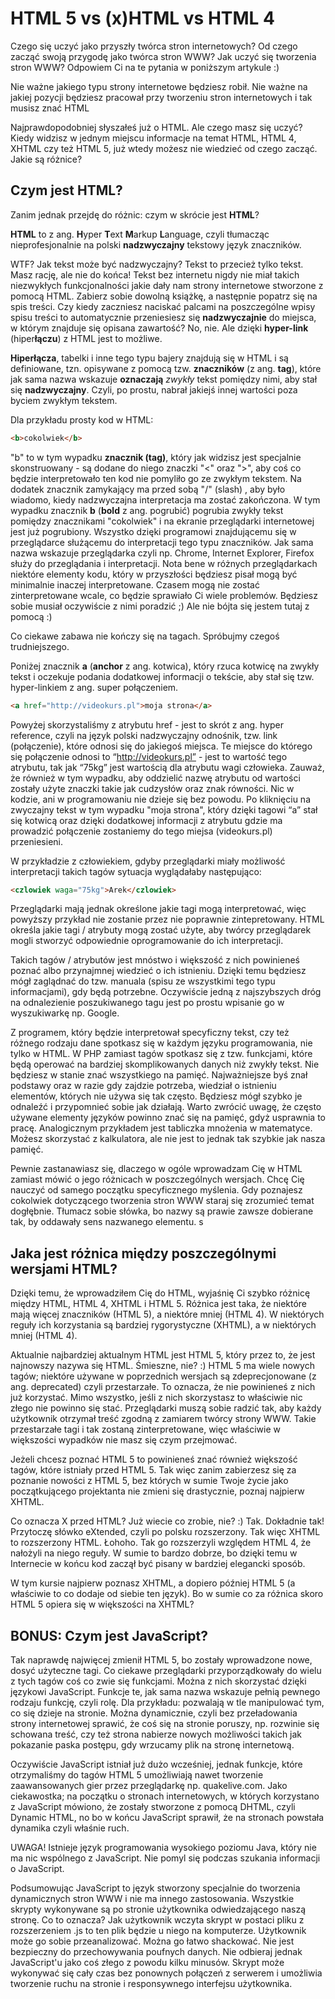 # HTML 5 vs (x)HTML vs HTML 4
Czego się uczyć jako przyszły twórca stron internetowych? Od czego zacząć swoją przygodę jako twórca stron WWW? Jak uczyć się tworzenia stron WWW? Odpowiem Ci na te pytania w poniższym artykule :)

Nie ważne jakiego typu strony internetowe będziesz robił. Nie ważne na jakiej pozycji będziesz pracował przy tworzeniu stron internetowych i tak musisz znać HTML

Najprawdopodobniej słyszałeś już o HTML. Ale czego masz się uczyć? Kiedy widzisz w jednym miejscu informacje na temat HTML, HTML 4, XHTML czy też HTML 5, już wtedy możesz nie wiedzieć od czego zacząć. Jakie są różnice?

## Czym jest HTML?

Zanim jednak przejdę do różnic: czym w skrócie jest **HTML**?

**HTML** to z ang. **H**yper **T**ext **M**arkup **L**anguage, czyli tłumacząc nieprofesjonalnie na polski **nadzwyczajny** tekstowy język znaczników.

WTF? Jak tekst może być nadzwyczajny? Tekst to przecież tylko tekst. Masz rację, ale nie do końca! Tekst bez internetu nigdy nie miał takich niezwykłych funkcjonalności jakie dały nam strony internetowe stworzone z pomocą HTML. Zabierz sobie dowolną książkę, a następnie popatrz się na spis treści. Czy kiedy zaczniesz naciskać palcami na poszczególne wpisy spisu treści to automatycznie przeniesiesz się **nadzwyczajnie** do miejsca, w którym znajduje się opisana zawartość? No, nie. Ale dzięki **hyper-link** (hiper**łączu**) z HTML jest to możliwe.

**Hiperłącza**, tabelki i inne tego typu bajery znajdują się w HTML i są definiowane, tzn. opisywane z pomocą tzw. **znaczników** (z ang. **tag**), które jak sama nazwa wskazuje **oznaczają** *zwykły* tekst pomiędzy nimi, aby stał się **nadzwyczajny**. Czyli, po prostu, nabrał jakiejś innej wartości poza byciem zwykłym tekstem.

Dla przykładu prosty kod w HTML:
```html
<b>cokolwiek</b>
```

"b" to w tym wypadku **znacznik (tag)**, który jak widzisz jest specjalnie skonstruowany - są dodane do niego znaczki "<" oraz ">", aby coś co będzie interpretowało ten kod nie pomyliło go ze zwykłym tekstem. Na dodatek znacznik zamykający ma przed sobą "/" (slash) , aby było wiadomo, kiedy nadzwyczajna interpretacja ma zostać zakończona. W tym wypadku znacznik **b** (**bold** z ang. pogrubić) pogrubia zwykły tekst pomiędzy znacznikami "cokolwiek" i na ekranie przeglądarki internetowej jest już pogrubiony. Wszystko dzięki programowi znajdującemu się w przeglądarce służącemu do interpretacji tego typu znaczników. Jak sama nazwa wskazuje przeglądarka czyli np. Chrome, Internet Explorer, Firefox służy do przeglądania i interpretacji. Nota bene w różnych przeglądarkach niektóre elementy kodu, który w przyszłości będziesz pisał mogą być minimalnie inaczej interpretowane. Czasem mogą nie zostać zinterpretowane wcale, co będzie sprawiało Ci wiele problemów. Będziesz sobie musiał oczywiście z nimi poradzić ;) Ale nie bójta się jestem tutaj z pomocą :)

Co ciekawe zabawa nie kończy się na tagach. Spróbujmy czegoś trudniejszego.

Poniżej znacznik **a** (**anchor** z ang. kotwica), który rzuca kotwicę na zwykły tekst i oczekuje podania dodatkowej informacji o tekście, aby stał się tzw. hyper-linkiem z ang. super połączeniem.

```html
<a href="http://videokurs.pl">moja strona</a> 
```

Powyżej skorzystaliśmy z atrybutu href - jest to skrót z ang. hyper reference, czyli na język polski nadzwyczajny odnośnik, tzw. link (połączenie), które odnosi się do jakiegoś miejsca. Te miejsce do którego się połączenie odnosi to “http://videokurs.pl” - jest to wartość tego atrybutu, tak jak “75kg” jest wartością dla atrybutu wagi człowieka. Zauważ, że również w tym wypadku, aby oddzielić nazwę atrybutu od wartości zostały użyte znaczki takie jak cudzysłów oraz znak równości. Nic w kodzie, ani w programowaniu nie dzieje się bez powodu. Po kliknięciu na zwyczajny tekst w tym wypadku "moja strona", który dzięki tagowi “a” stał się kotwicą oraz dzięki dodatkowej informacji z atrybutu gdzie ma prowadzić połączenie zostaniemy do tego miejsa (videokurs.pl) przeniesieni.

W przykładzie z człowiekiem, gdyby przeglądarki miały możliwość interpretacji takich tagów sytuacja wyglądałaby następująco:

```html
<czlowiek waga="75kg">Arek</czlowiek> 
```

Przeglądarki mają jednak określone jakie tagi mogą interpretować, więc powyższy przykład nie zostanie przez nie poprawnie zintepretowany. HTML określa jakie tagi / atrybuty mogą zostać użyte, aby twórcy przeglądarek mogli stworzyć odpowiednie oprogramowanie do ich interpretacji.

Takich tagów / atrybutów jest mnóstwo i większość z nich powinieneś poznać albo przynajmnej wiedzieć o ich istnieniu. Dzięki temu będziesz mógł zaglądnać do tzw. manuala (spisu ze wszystkimi tego typu informacjami), gdy będą potrzebne. Oczywiście jedną z najszybszych dróg na odnalezienie poszukiwanego tagu jest po prostu wpisanie go w wyszukiwarkę np. Google.

Z programem, który będzie interpretował specyficzny tekst, czy też różnego rodzaju dane spotkasz się w każdym języku programowania, nie tylko w HTML. W PHP zamiast tagów spotkasz się z tzw. funkcjami, które będą operować na bardziej skomplikowanych danych niż zwykły tekst. Nie będziesz w stanie znać wszystkiego na pamięć. Najważniejsze byś znał podstawy oraz w razie gdy zajdzie potrzeba, wiedział o istnieniu elementów, których nie używa się tak często. Będziesz mógł szybko je odnaleźć i przypomnieć sobie jak działają. Warto zwrócić uwagę, że często używane elementy języków powinno znać się na pamięć, gdyż usprawnia to pracę. Analogicznym przykładem jest tabliczka mnożenia w matematyce. Możesz skorzystać z kalkulatora, ale nie jest to jednak tak szybkie jak nasza pamięć.

Pewnie zastanawiasz się, dlaczego w ogóle wprowadzam Cię w HTML zamiast mówić o jego różnicach w poszczególnych wersjach. Chcę Cię nauczyć od samego początku specyficznego myślenia. Gdy poznajesz cokolwiek dotyczącego tworzenia stron WWW staraj się zrozumieć temat dogłębnie. Tłumacz sobie słówka, bo nazwy są prawie zawsze dobierane tak, by oddawały sens nazwanego elementu. s

## Jaka jest różnica między poszczególnymi wersjami HTML?

Dzięki temu, że wprowadziłem Cię do HTML, wyjaśnię Ci szybko różnicę między HTML, HTML 4, XHTML i HTML 5. Różnica jest taka, że niektóre mają więcej znaczników (HTML 5), a niektóre mniej (HTML 4). W niektórych reguły ich korzystania są bardziej rygorystyczne (XHTML), a w niektórych mniej (HTML 4).

Aktualnie najbardziej aktualnym HTML jest HTML 5, który przez to, że jest najnowszy nazywa się HTML. Śmieszne, nie? :) HTML 5 ma wiele nowych tagów; niektóre używane w poprzednich wersjach są zdeprecjonowane (z ang. deprecated) czyli przestarzałe. To oznacza, że nie powinieneś z nich już korzystać. Mimo wszystko, jeśli z nich skorzystasz to właściwie nic złego nie powinno się stać. Przeglądarki muszą sobie radzić tak, aby każdy użytkownik otrzymał treść zgodną z zamiarem twórcy strony WWW. Takie przestarzałe tagi i tak zostaną zinterpretowane, więc właściwie w większości wypadków nie masz się czym przejmować.

Jeżeli chcesz poznać HTML 5 to powinieneś znać również większość tagów, które istniały przed HTML 5. Tak więc zanim zabierzesz się za poznanie nowości z HTML 5, bez których w sumie Twoje życie jako początkującego projektanta nie zmieni się drastycznie, poznaj najpierw XHTML.

Co oznacza X przed HTML? Już wiecie co zrobie, nie? :) Tak. Dokładnie tak! Przytoczę słówko eXtended, czyli po polsku rozszerzony. Tak więc XHTML to rozszerzony HTML. Łohoho. Tak go rozszerzyli względem HTML 4, że nałożyli na niego reguły. W sumie to bardzo dobrze, bo dzięki temu w Internecie w końcu kod zaczął być pisany w bardziej elegancki sposób.

W tym kursie najpierw poznasz XHTML, a dopiero później HTML 5 (a właściwie to co dodaje od siebie ten język). Bo w sumie co za różnica skoro HTML 5 opiera się w większości na XHTML?

## BONUS: Czym jest JavaScript?
Tak naprawdę najwięcej zmienił HTML 5, bo zostały wprowadzone nowe, dosyć użyteczne tagi. Co ciekawe przeglądarki przyporządkowały do wielu z tych tagów coś co zwie się funkcjami. Można z nich skorzystać dzięki językowi JavaScript. Funkcje te, jak sama nazwa wskazuje pełnią pewnego rodzaju funkcję, czyli rolę. Dla przykładu: pozwalają w tle manipulować tym, co się dzieje na stronie. Można dynamicznie, czyli bez przeładowania strony internetowej sprawić, że coś się na stronie poruszy, np. rozwinie się schowana treść, czy też strona nabierze nowych możliwości takich jak pokazanie paska postępu, gdy wrzucamy plik na stronę internetową.

Oczywiście JavaScript istniał już dużo wcześniej, jednak funkcje, które otrzymaliśmy do tagów HTML 5 umożliwiają nawet tworzenie zaawansowanych gier przez przeglądarkę np. quakelive.com. Jako ciekawostka; na początku o stronach internetowych, w których korzystano z JavaScript mówiono, że zostały stworzone z pomocą DHTML, czyli Dynamic HTML, no bo w końcu JavaScript sprawił, że na stronach powstała dynamika czyli właśnie ruch.

UWAGA! Istnieje język programowania wysokiego poziomu Java, który nie ma nic wspólnego z JavaScript. Nie pomyl się podczas szukania informacji o JavaScript.

Podsumowując JavaScript to język stworzony specjalnie do tworzenia dynamicznych stron WWW i nie ma innego zastosowania. Wszystkie skrypty wykonywane są po stronie użytkownika odwiedzającego naszą stronę. Co to oznacza? Jak użytkownik wczyta skrypt w postaci pliku z rozszerzeniem .js to ten plik będzie u niego na komputerze. Użytkownik może go sobie przeanalizować. Można go łatwo shackować. Nie jest bezpieczny do przechowywania poufnych danych. Nie odbieraj jednak JavaScript'u jako coś złego z powodu kilku minusów. Skrypt może wykonywać się cały czas bez ponownych połączeń z serwerem i umożliwia tworzenie ruchu na stronie i responsywnego interfejsu użytkownika. 